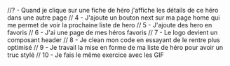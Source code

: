 <!-- //? 1 - Quand je fais une recherche et que je clique sur search la list de héro se met en jour -->

<!-- //!- Problèmes : -->
<!-- //* 1- il faut cliquer 2 fois sur search pour avoir le résultat -->
<!-- //* 2- si la barre de recherche est vide le loading reste affiché, reste n'apparait, si héro n'existe pas, la list re-apparait -->
<!-- //* 3- il faut taper le nom exact pour avoir le résultat (à améliorer) -->
<!-- //* 4- Le useeffect s'active dès qu'on tape, rajouter un petit temps après avoir taper -->
<!-- //* 5- Si rien de taper quand on clique sur search => revenir à la liste de base, si pas de héro avoir un bouton pou revenir sur la liste de base -->

<!-- // 2- Quand je tape dans la barre de recherche ma liste de hero se met à jour automatiquement après (2sc ?) sans taper -->
<!-- // 2.1 - Si pas de résultat j'affiche un composant no result -->

//? - Quand je clique sur une fiche de héro j'affiche les détails de ce héro dans une autre page
// 4 - J'ajoute un bouton next sur ma page home qui me permet de voir la prochaine liste de hero
// 5 - J'ajoute des hero en favoris
// 6 - J'ai une page de mes héros favoris
// 7 - Le logo devient un composant header
// 8 - Je clean mon code en essayant de le rentre plus optimisé
// 9 - Je travail la mise en forme de ma liste de héro pour avoir un truc stylé
// 10 - Je fais le même exercice avec les GIF
